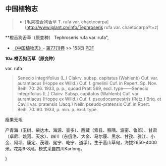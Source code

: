 
## 中国植物志

> * [毛果橙舌狗舌草  T.  rufa var. chaetocarpa](http://www.iplant.cn/info/Tephroseris rufa var. chaetocarpa?t=z)


**橙舌狗舌草（原变种） Tephroseris rufa var. rufa",

* [《中国植物志》](http://www.iplant.cn/frps)- [第77(1)卷](http://www.iplant.cn/frps/vol/77(1)) >> 153页 [PDF](http://www.iplant.cn/frps/pdf/77(1)/153.PDF)


**10a.橙舌狗舌草（原变种）**

var. rufa

> Senecio integrifolius (L.) Clakrv. subsp. capitatus (Wahlenb) Cuf. var. aurantiacus (Hoppe ex Willd.) Cuf. f. gmelinii Cuf. in Repert. Sp. Nov. Beih. 70: 26. 1933, p. p., quoad Pratt 569, excl. type——Senecio integrifolius (L.) Clairv. Subsp. capitatus (Wahlenb) Cuf. var. aurantiacus (Hoppe ex Willd.) Cuf. f. pseudocampestris (Retz.) Briq. et Cavill var. pratensis (Jacq.) Neilr. pseudo-pratensis Cuf. in Rpert. Beih. 70: 60. 1933, p. min. p. excl. type.

瘦果无毛

产青海（玉树、柴达木、海源、查多）、西藏（索县、察隅、波密、鲁郎）、甘肃（卓尼、姚河、天水）、四川（东俄洛、大金、马尔康、黑水、甘孜、雅江、小金、阿坝、康定、茂理、冕宁、乾宁、道孚）。生于高山草甸，海拔2650-4000米。花期6-8月。模式采自四川Karlong。

}